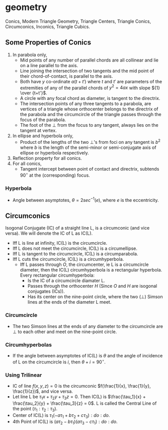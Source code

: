 # geometry
Conics, Modern Triangle Geometry, Triangle Centers, Triangle Conics, Circumconics, Inconics, Triangle Cubics.

## Some Properties of Conics

1. In parabola only,   
     - Mid points of any number of parallel chords are all collinear and lie on a line parallel to the axis.
     - Line joining the intersection of two tangents and the mid point of their chord-of-contact, is parallel to the axis.
     - Both have $`y`$ co-ordinate $`a(t+t')`$ where $`t`$ and $`t'`$ are parameters of the extremities of any of the parallel chords of $`y^2 = 4ax`$
       with slope $`{1} \over {t+t'}`$.
     - A circle with any focal chord as diameter, is tangent to the directrix.
     - The intersection points of any three tangents to a parabola, are vertices of a triangle whose orthocenter belongs to the directrix of the parabola and the circumcircle of the triangle passes through the focus of the parabola.
     - The foot of the $`\perp`$ from the focus to any tangent, always lies on the tangent at vertex.
3. In ellipse and hyperbola only,
     - Product of the lengths of the two $`\perp`$'s from foci on any tangent is $`b^2`$ where $`b`$ is the length of the semi-minor or semi-conjugate axis of ellipse or hyperbola respectively.
5. Reflection property for all conics.
6. For all conics,
    - Tangent intercept between point of contact and directrix, subtends $`90^\circ`$ at the (corresponding) focus.

### Hyperbola

- Angle between asymptotes, $`\theta = 2sec^{-1}(e)`$, where $`e`$ is the eccentricity.

## Circumconics

Isogonal Conjugate (IC) of a straight line L, is a circumconic (and vice versa). We will denote the IC of L as IC(L).

- Iff L is line at infinity, IC(L) is the circumcircle.
- Iff L does not meet the circumcircle, IC(L) is a circumellipse.
- Iff L is tangent to the circumcircle, IC(L) is a circumparabola.
- Iff L cuts the circumcircle, IC(L) is a circumhyperbola.
   - Iff L passes through $`O`$, the circumcenter, ie L is a circumcircle diameter, then the IC(L) circumhyperbola is a rectangular hyperbola. Every rectangular circumhyperbola:
       - Is the IC of a circumcircle diamater L.
       - Passes through the orthocenter $`H`$ (Since $`O`$ and $`H`$ are isogonal conjugates (ICs)).
       - Has its center on the nine-point circle, where the two ($`\perp`$) Simson lines at the ends of the diameter L meet.

### Circumcircle

- The two Simson lines at the ends of any diameter to the circumcircle are $`\perp`$ to each other and meet on the nine-point circle.

### Circumhyperbolas

- If the angle between asymptotes of IC(L) is $`\theta`$ and the angle of incidence of L on the circumcircle is $`i`$, then $`\theta + i = 90^\circ`$.

### Using Trilinear

- IC of line $`f(x, y, z) = 0`$ is the circumconic $`f(\frac{1}{x}, \frac{1}{y}, \frac{1}{z})`$, and vice versa.
- Let line L be $`\tau_1x + \tau_2y + \tau_3z = 0`$. Then IC(L) is $`\frac{\tau_1}{x} + \frac{\tau_2}{y} + \frac{\tau_3}{z} = 0`$. L is called the Central Line of the point $`(\tau_1 : \tau_2 : \tau_3)`$.
- Center of IC(L) is $`\tau_1(-a\tau_1 + b\tau_2 + c\tau_3) : do : do`$.
- 4th Point of IC(L) is $`(a\tau_2 - b\tau_1)(a\tau_3 - c\tau_1) : do : do`$.

